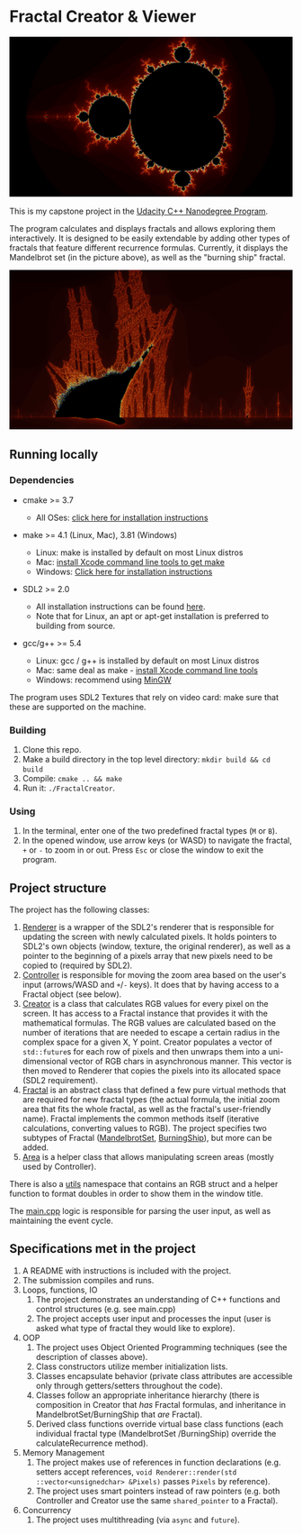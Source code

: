 # Fractal Creator & Viewer

![](examples/1.png)

This is my capstone project in the [Udacity C++ Nanodegree Program](https://www.udacity.com/course/c-plus-plus-nanodegree--nd213).

The program calculates and displays fractals and allows exploring them interactively.
It is designed to be easily extendable by adding other types of fractals that feature different recurrence formulas.
Currently, it displays the Mandelbrot set (in the picture above), as well as the "burning ship" fractal.

![](examples/2.png)

## Running locally

### Dependencies

- cmake >= 3.7
  - All OSes: [click here for installation instructions](https://cmake.org/install/)
- make >= 4.1 (Linux, Mac), 3.81 (Windows)
  - Linux: make is installed by default on most Linux distros
  - Mac: [install Xcode command line tools to get make](https://developer.apple.com/xcode/features/)
  - Windows: [Click here for installation instructions](http://gnuwin32.sourceforge.net/packages/make.htm)
- SDL2 >= 2.0
  - All installation instructions can be found [here](https://wiki.libsdl.org/Installation).
  - Note that for Linux, an apt or apt-get installation is preferred to building from source.
- gcc/g++ >= 5.4

  - Linux: gcc / g++ is installed by default on most Linux distros
  - Mac: same deal as make - [install Xcode command line tools](https://developer.apple.com/xcode/features/)
  - Windows: recommend using [MinGW](http://www.mingw.org/)

The program uses SDL2 Textures that rely on video card: make sure that these are supported on the machine.

### Building

1. Clone this repo.
2. Make a build directory in the top level directory: `mkdir build && cd build`
3. Compile: `cmake .. && make`
4. Run it: `./FractalCreator`.

### Using

1. In the terminal, enter one of the two predefined fractal types (`M` or `B`).
2. In the opened window, use arrow keys (or WASD) to navigate the fractal, `+` or `-` to zoom in or out.
   Press `Esc` or close the window to exit the program.

## Project structure

The project has the following classes:

1. [Renderer](include/Renderer.h) is a wrapper of the SDL2's renderer that is responsible for updating the screen
   with newly calculated
   pixels. It holds pointers to SDL2's own objects (window, texture, the original renderer), as well as a pointer to
   the beginning of a pixels array that new pixels need to be copied to (required by SDL2).
2. [Controller](include/Controller.h) is responsible for moving the zoom area based on the user's input (arrows/WASD
   and `+`/`-` keys). It does that by having access to a Fractal object (see below).
3. [Creator](include/Creator.h) is a class that calculates RGB values for every pixel on the screen. It has access
   to a Fractal instance that provides it with the mathematical formulas. The RGB values are calculated based on the
   number of iterations that are needed to escape a certain radius in the complex space for a given X, Y point. Creator populates a vector of `std::future`s for each row of pixels and then unwraps them into a uni-dimensional
   vector of RGB chars in asynchronous manner. This vector is then moved to Renderer that copies the pixels into its
   allocated space (SDL2 requirement).
4. [Fractal](include/Fractal.h) is an abstract class that defined a few pure virtual methods that are required for new
   fractal types (the actual formula, the initial zoom area that fits the whole fractal, as well as the fractal's
   user-friendly name).
   Fractal implements the common methods itself (iterative calculations, converting values to RGB).
   The project specifies two subtypes of Fractal ([MandelbrotSet](include/MandelbrotSet.h), [BurningShip](include/BurningShip.h)), but more
   can be added.
5. [Area](include/Area.h) is a helper class that allows manipulating screen areas (mostly used by Controller).

There is also a [utils](include/utils.h) namespace that contains an RGB struct and a helper function to format doubles in
order to show them in the window title.

The [main.cpp](src/main.cpp) logic is responsible for parsing the user input, as well as maintaining the event cycle.

## Specifications met in the project

1. A README with instructions is included with the project.
2. The submission compiles and runs.
3. Loops, functions, IO
   1. The project demonstrates an understanding of C++ functions and control structures (e.g. see main.cpp)
   2. The project accepts user input and processes the input (user is asked what type of fractal they would like to
      explore).
4. OOP
   1. The project uses Object Oriented Programming techniques (see the description of classes above).
   2. Class constructors utilize member initialization lists.
   3. Classes encapsulate behavior (private class attributes are accessible only through getters/setters throughout the
      code).
   4. Classes follow an appropriate inheritance hierarchy (there is composition in Creator that _has_ Fractal
      formulas, and inheritance in MandelbrotSet/BurningShip that _are_ Fractal).
   5. Derived class functions override virtual base class functions (each individual fractal type (MandelbrotSet
      /BurningShip) override the calculateRecurrence method).
5. Memory Management
   1. The project makes use of references in function declarations (e.g. setters accept references,
      `void Renderer::render(std ::vector<unsignedchar> &Pixels)` passes `Pixels` by reference).
   2. The project uses smart pointers instead of raw pointers (e.g. both Controller and Creator use the same
      `shared_pointer` to a Fractal).
6. Concurrency
   1. The project uses multithreading (via `async` and `future`).
